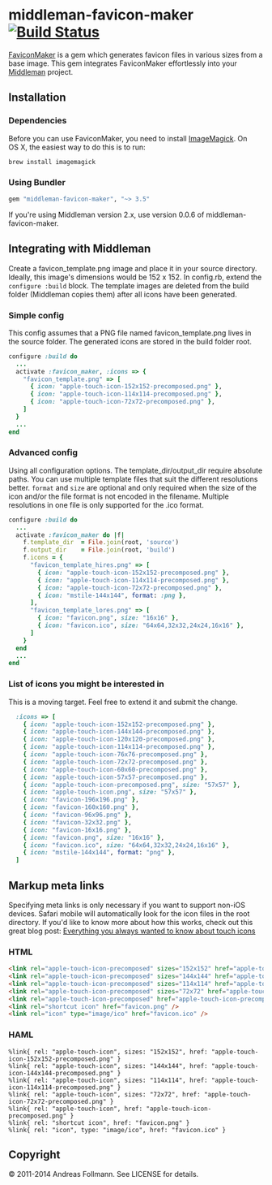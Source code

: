 # middleman-favicon-maker [![Build Status](https://secure.travis-ci.org/follmann/middleman-favicon-maker.png)](http://travis-ci.org/follmann/middleman-favicon-maker)

[FaviconMaker](https://github.com/follmann/favicon_maker) is a gem which generates favicon files in various sizes from a base image. This gem integrates FaviconMaker effortlessly into your [Middleman](https://github.com/middleman/middleman) project.

## Installation

### Dependencies

Before you can use FaviconMaker, you need to install [ImageMagick](http://www.imagemagick.org/script/index.php). On OS&nbsp;X, the easiest way to do this is to run:

``` shell
brew install imagemagick
```

### Using Bundler

``` ruby
gem "middleman-favicon-maker", "~> 3.5"
```

If you're using Middleman version 2.x, use version 0.0.6 of middleman-favicon-maker.

## Integrating with Middleman

Create a favicon_template.png image and place it in your source directory. Ideally, this image's dimensions would be 152 x 152. In config.rb, extend the `configure :build` block. The template images are deleted from the build folder (Middleman copies them) after all icons have been generated.

### Simple config
This config assumes that a PNG file named favicon_template.png lives in the source folder. The generated icons are stored in the build folder root.

``` ruby
configure :build do
  ...
  activate :favicon_maker, :icons => {
    "favicon_template.png" => [
      { icon: "apple-touch-icon-152x152-precomposed.png" },
      { icon: "apple-touch-icon-114x114-precomposed.png" },
      { icon: "apple-touch-icon-72x72-precomposed.png" },
    ]
  }
  ...
end
```

### Advanced config
Using all configuration options. The template_dir/output_dir require absolute paths. You can use multiple template files that suit the different resolutions better. ```format``` and ```size``` are optional and only required when the size of the icon and/or the file format is not encoded in the filename. Multiple resolutions in one file is only supported for the .ico format.

``` ruby
configure :build do
  ...
  activate :favicon_maker do |f|
    f.template_dir  = File.join(root, 'source')
    f.output_dir    = File.join(root, 'build')
    f.icons = {
      "favicon_template_hires.png" => [
        { icon: "apple-touch-icon-152x152-precomposed.png" },
        { icon: "apple-touch-icon-114x114-precomposed.png" },
        { icon: "apple-touch-icon-72x72-precomposed.png" },
        { icon: "mstile-144x144", format: :png },
      ],
      "favicon_template_lores.png" => [
        { icon: "favicon.png", size: "16x16" },
        { icon: "favicon.ico", size: "64x64,32x32,24x24,16x16" },
      ]
    }
  end
  ...
end
```

### List of icons you might be interested in
This is a moving target. Feel free to extend it and submit the change.

``` ruby
  :icons => [
    { icon: "apple-touch-icon-152x152-precomposed.png" },
    { icon: "apple-touch-icon-144x144-precomposed.png" },
    { icon: "apple-touch-icon-120x120-precomposed.png" },
    { icon: "apple-touch-icon-114x114-precomposed.png" },
    { icon: "apple-touch-icon-76x76-precomposed.png" },
    { icon: "apple-touch-icon-72x72-precomposed.png" },
    { icon: "apple-touch-icon-60x60-precomposed.png" },
    { icon: "apple-touch-icon-57x57-precomposed.png" },
    { icon: "apple-touch-icon-precomposed.png", size: "57x57" },
    { icon: "apple-touch-icon.png", size: "57x57" },
    { icon: "favicon-196x196.png" },
    { icon: "favicon-160x160.png" },
    { icon: "favicon-96x96.png" },
    { icon: "favicon-32x32.png" },
    { icon: "favicon-16x16.png" },
    { icon: "favicon.png", size: "16x16" },
    { icon: "favicon.ico", size: "64x64,32x32,24x24,16x16" },
    { icon: "mstile-144x144", format: "png" },
  ]
```

## Markup meta links

Specifying meta links is only necessary if you want to support non-iOS devices. Safari mobile will automatically look for the icon files in the root directory. If you'd like to know more about how this works, check out this great blog post: [Everything you always wanted to know about touch icons](http://mathiasbynens.be/notes/touch-icons)

### HTML

``` html
<link rel="apple-touch-icon-precomposed" sizes="152x152" href="apple-touch-icon-152x152-precomposed.png" />
<link rel="apple-touch-icon-precomposed" sizes="144x144" href="apple-touch-icon-144x144-precomposed.png" />
<link rel="apple-touch-icon-precomposed" sizes="114x114" href="apple-touch-icon-114x114-precomposed.png" />
<link rel="apple-touch-icon-precomposed" sizes="72x72" href="apple-touch-icon-72x72-precomposed.png" />
<link rel="apple-touch-icon-precomposed" href="apple-touch-icon-precomposed.png" />
<link rel="shortcut icon" href="favicon.png" />
<link rel="icon" type="image/ico" href="favicon.ico" />
```

### HAML

``` haml
%link{ rel: "apple-touch-icon", sizes: "152x152", href: "apple-touch-icon-152x152-precomposed.png" }
%link{ rel: "apple-touch-icon", sizes: "144x144", href: "apple-touch-icon-144x144-precomposed.png" }
%link{ rel: "apple-touch-icon", sizes: "114x114", href: "apple-touch-icon-114x114-precomposed.png" }
%link{ rel: "apple-touch-icon", sizes: "72x72", href: "apple-touch-icon-72x72-precomposed.png" }
%link{ rel: "apple-touch-icon", href: "apple-touch-icon-precomposed.png" }
%link{ rel: "shortcut icon", href: "favicon.png" }
%link{ rel: "icon", type: "image/ico", href: "favicon.ico" }
```

## Copyright

&copy; 2011-2014 Andreas Follmann. See LICENSE for details.
